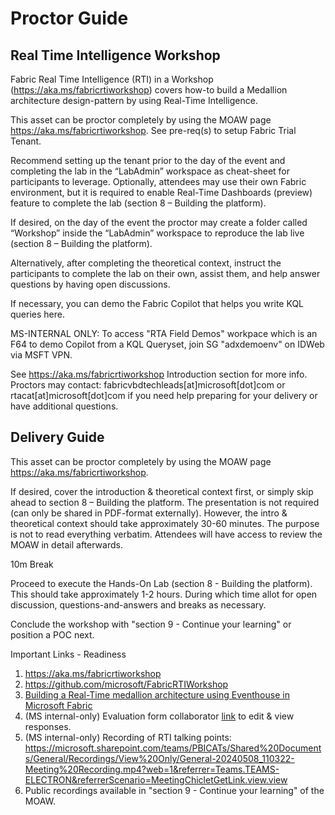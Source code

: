 # Proctor Guide
## Real Time Intelligence Workshop

Fabric Real Time Intelligence (RTI) in a Workshop (https://aka.ms/fabricrtiworkshop) covers how-to build a Medallion architecture design-pattern by using Real-Time Intelligence.

This asset can be proctor completely by using the MOAW page https://aka.ms/fabricrtiworkshop. See pre-req(s) to setup Fabric Trial Tenant.

Recommend setting up the tenant prior to the day of the event and completing the lab in the “LabAdmin” workspace as cheat-sheet for participants to leverage. Optionally, attendees may use their own Fabric environment, but it is required to enable Real-Time Dashboards (preview) feature to complete the lab (section 8 – Building the platform).

If desired, on the day of the event the proctor may create a folder called “Workshop” inside the “LabAdmin” workspace to reproduce the lab live (section 8 – Building the platform).

Alternatively, after completing the theoretical context, instruct the participants to complete the lab on their own, assist them, and help answer questions by having open discussions. 

If necessary, you can demo the Fabric Copilot that helps you write KQL queries here. 

MS-INTERNAL ONLY: To access "RTA Field Demos" workpace which is an F64 to demo Copilot from a KQL Queryset, join SG "adxdemoenv" on IDWeb via MSFT VPN. 

See https://aka.ms/fabricrtiworkshop Introduction section for more info. Proctors may contact: fabricvbdtechleads[at]microsoft[dot]com or rtacat[at]microsoft[dot]com if you need help preparing for your delivery or have additional questions.

## Delivery Guide

This asset can be proctor completely by using the MOAW page https://aka.ms/fabricrtiworkshop.

If desired, cover the introduction & theoretical context first, or simply skip ahead to section 8 – Building the platform. The presentation is not required (can only be shared in PDF-format externally). However, the intro & theoretical context should take approximately 30-60 minutes. The purpose is not to read everything verbatim. Attendees will have access to review the MOAW in detail afterwards.

10m Break

Proceed to execute the Hands-On Lab (section 8 - Building the platform). This should take approximately 1-2 hours. During which time allot for open discussion, questions-and-answers and breaks as necessary.

Conclude the workshop with "section 9 - Continue your learning" or position a POC next.

Important Links - Readiness 
1. https://aka.ms/fabricrtiworkshop
2. https://github.com/microsoft/FabricRTIWorkshop
3. [Building a Real-Time medallion architecture using Eventhouse in Microsoft Fabric](https://techcommunity.microsoft.com/t5/startups-at-microsoft/building-a-real-time-medallion-architecture-using-eventhouse-in/ba-p/4110686)
4. (MS internal-only) Evaluation form collaborator [link](https://forms.office.com/Pages/DesignPageV2.aspx?subpage=design&FormId=v4j5cvGGr0GRqy180BHbR0PMD-G9mq1Kry22u32eGOtUMjU2Q1BFR1BSUDJNSTJVUzBMWUdLTjVWVC4u&Token=dbbb3dba98ad45938c79397fd4dff25c) to edit & view responses. 
5. (MS internal-only) Recording of RTI talking points: https://microsoft.sharepoint.com/teams/PBICATs/Shared%20Documents/General/Recordings/View%20Only/General-20240508_110322-Meeting%20Recording.mp4?web=1&referrer=Teams.TEAMS-ELECTRON&referrerScenario=MeetingChicletGetLink.view.view
6. Public recordings available in "section 9 - Continue your learning" of the MOAW. 
